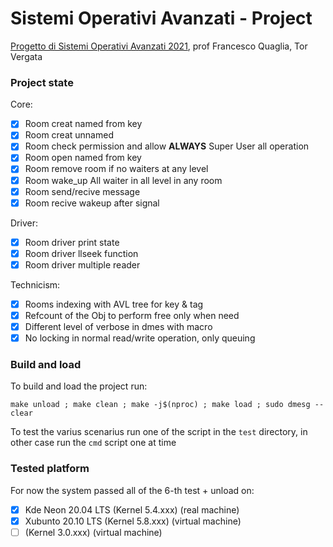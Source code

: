 # Sistemi Operativi Avanzati - Project
[Progetto di Sistemi Operativi Avanzati 2021](https://francescoquaglia.github.io/TEACHING/AOS/PROJECTS/project-specification-2020-2021.html), prof Francesco Quaglia, Tor Vergata

### Project state
Core:
- [x] Room creat named from key
- [x] Room creat unnamed
- [x] Room check permission and allow **ALWAYS** Super User all operation
- [x] Room open named from key
- [x] Room remove room if no waiters at any level
- [x] Room wake_up All waiter in all level in any room
- [x] Room send/recive message
- [x] Room recive wakeup after signal

Driver:
- [x] Room driver print state
- [x] Room driver llseek function
- [x] Room driver multiple reader

Technicism:
- [x] Rooms indexing with AVL tree for key & tag
- [x] Refcount of the Obj to perform free only when need
- [x] Different level of verbose in dmes with macro
- [x] No locking in normal read/write operation, only queuing
### Build and load
To build and load the project run:
```
make unload ; make clean ; make -j$(nproc) ; make load ; sudo dmesg --clear 
```
To test the varius scenarius run one of the script in the `test` directory, in other case run the `cmd` script one at time

### Tested platform
For now the system passed all of the 6-th test + unload on:
- [x] Kde Neon 20.04 LTS (Kernel 5.4.xxx) (real machine)
- [x] Xubunto 20.10 LTS (Kernel 5.8.xxx) (virtual machine)
- [ ] (Kernel 3.0.xxx) (virtual machine)